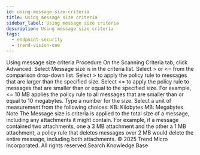 ```yaml
---
id: using-message-size-criteria
title: Using message size criteria
sidebar_label: Using message size criteria
description: Using message size criteria
tags:
  - endpoint-security
  - trend-vision-one
---
```


 Using message size criteria Procedure On the Scanning Criteria tab, click Advanced. Select Message size is in the criteria list. Select > or <= from the comparison drop-down list. Select > to apply the policy rule to messages that are larger than the specified size. Select <= to apply the policy rule to messages that are smaller than or equal to the specified size. For example, <= 10 MB applies the policy rule to all messages that are smaller than or equal to 10 megabytes. Type a number for the size. Select a unit of measurement from the following choices: KB: Kilobytes MB: Megabytes Note The Message size is criteria is applied to the total size of a message, including any attachments it might contain. For example, if a message contained two attachments, one a 3 MB attachment and the other a 1 MB attachment, a policy rule that deletes messages over 2 MB would delete the entire message, including both attachments. © 2025 Trend Micro Incorporated. All rights reserved.Search Knowledge Base
